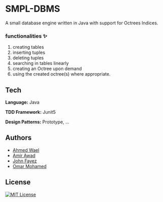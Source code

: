 # SMPL-DBMS

A small database engine written in Java with support for Octrees Indices.

### functionalities :sparkles:
1. creating tables
2. inserting tuples
3. deleting tuples
4. searching in tables linearly
5. creating an Octree upon demand
6. using the created octree(s) where appropriate.

## Tech

**Language:** Java

**TDD Framework:** Junit5

**Design Patterns:** Prototype, ...

## Authors

- [Ahmed Wael](https://github.com/ahmedwael216)
- [Amir Awad](https://github.com/amir-awad)
- [John Fayez](https://github.com/john-roufaeil)
- [Omar Mohamed](https://github.com/OmarMUhammed03)


## License
[![MIT License](https://img.shields.io/badge/License-MIT-green.svg)](https://choosealicense.com/licenses/mit/)



